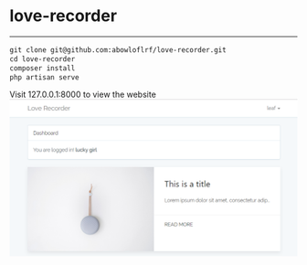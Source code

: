# love-recorder
---- 
```
git clone git@github.com:abowloflrf/love-recorder.git
cd love-recorder
composer install
php artisan serve
```
Visit 127.0.0.1:8000 to view the website
![](demo.png)